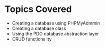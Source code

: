 # Topics Covered

- Creating a database using PHPMyAdmmin
- Creating a database class
- Using the PDO database abstraction layer
- CRUD functionality

